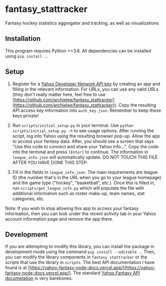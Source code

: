 # fantasy_stattracker
Fantasy hockey statistics aggregator and tracking, as well as visualizations

## Installation
This program requires Python >=3.6. All dependencies can be installed using `pip install .`.

## Setup
1. Register for a [Yahoo Developer Network API key](https://developer.yahoo.com/apps/) by creating an app and filling in the relevant information. For URLs, you can use any valid URLs (they don't really matter here, feel free to use [https://github.com/archielee/fantasy_stattracker](https://github.com/archielee/fantasy_stattracker)). Copy the resulting API access key information into `auth_key.json`. Remember to keep these keys private!

2. Run `scripts/initial_setup.py` in your terminal. Use `python scripts/initial_setup.py -h` to see usage options. After running the script, log into Yahoo using the resulting browser pop-up. Allow the app to access your fantasy data. After, you should see a screen that says "Use this code to connect and share your Yahoo info...". Copy the code into the terminal and press `[Enter]` to continue. The information in `league_info.json` will automatically update. DO NOT TOUCH THIS FILE AFTER YOU HAVE DONE THIS STEP.

3. Fill in the fields in `league_info.json`. The main requirements are league ID (the number that's in the URL when you go to your league homepage) and the game type ("hockey", "basketball", etc.). Once this is filled in, run `scripts/get_league_info.py` which will populate the file with additional information such as roster make-up, team names, stat categories, etc.

Note: If you wish to stop allowing this app to access your fantasy information, then you can look under the recent activity tab in your Yahoo account information page and remove the app there.

## Development
If you are attempting to modify this library, you can install the package in development mode using the command `pip install --editable .`. Then, you can modify the library components in `fantasy_stattracker` or the scripts that use the library in `scripts`. The best API documentation I have found is at [https://yahoo-fantasy-node-docs.vercel.app/](https://yahoo-fantasy-node-docs.vercel.app/). The standard [Yahoo Fantasy API documetation](https://developer.yahoo.com/fantasysports/guide/) is very barebones.

